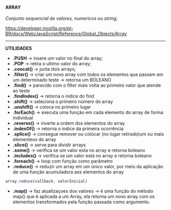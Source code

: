#### ARRAY

*Conjunto sequencial de valores, numericos ou string;*
 
https://developer.mozilla.org/pt-BR/docs/Web/JavaScript/Reference/Global_Objects/Array

---

**UTILIDADES**

*   **.PUSH** -> insere um valor no final do array;
*   **.POP** -> retira o ultimo valor do array;
*   **.concat()** -> junta dois arrays;
*   **.filter()** -> criar um novo array com todos os elementos que passam em um determinado teste -> retorna um BOLEANO
*   **.find()** -> parecido com o filter mais volta ao primeiro valor que atende ao teste
*   **.findIndex()** -> retorna o indice do find
*   **.shift()** -> seleciona o primeiro número do array
*   **.unshift()** -> coloca no primeiro lugar
*   **.forEach()** -> executa uma função em cada elemento do array de forma individual
*   **.reverse()** -> inverte a ordem dos elementos do array 
*   **.indexOf()** -> retorna o indice da primeira ocorrência
*   **.splice()** -> consegue remover ou colocar (no lugar retirado)um ou mais elementeos do array 
*   **.slice()** -> serve para dividir arrays
*   **.some()** -> verifica se um valor esta no array e retorna boleano
*   **.includes()** -> verifica se um valor está no array e retorna boleano
*   **.foreach()** -> loop com função como parâmetro 
*   **.reduce()** -> reduzir um array em um único valor, por meio da aplicação de uma função acumuladora aos elementos do array
```js
array.reduce(callback, valorInicial)

```
*   **.map()** -> faz atualizaçoes dos valores -> é uma função do método map() que é aplicada a um Array, ela retorna um novo array com os elementos transformados pela função passada como argumento.
 
